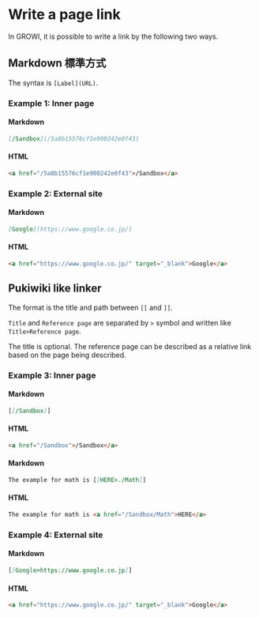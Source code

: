 # Write a page link

In GROWI, it is possible to write a link by the following two ways.

## Markdown 標準方式

The syntax is ``[Label](URL)``.


### Example 1: Inner page

#### Markdown

```markdown
[/Sandbox](/5a8b15576cf1e900242e0f43)
```

#### HTML

```html
<a href="/5a8b15576cf1e900242e0f43">/Sandbox</a>
```

### Example 2: External site

#### Markdown

```markdown
[Google](https://www.google.co.jp/)
```

#### HTML

```html
<a href="https://www.google.co.jp/" target="_blank">Google</a>
```


## Pukiwiki like linker

The format is the title and path between `[[` and `]]`.

`Title` and `Reference page` are separated by `>` symbol and written like `Title>Reference page`.

The title is optional.
The reference page can be described as a relative link based on the page being described.


### Example 3: Inner page

#### Markdown

```markdown
[[/Sandbox]]
```

#### HTML

```html
<a href="/Sandbox">/Sandbox</a>
```

#### Markdown

```markdown
The example for math is [[HERE>./Math]]
```

#### HTML

```html
The example for math is <a href="/Sandbox/Math">HERE</a>
```

### Example 4: External site

#### Markdown

```markdown
[[Google>https://www.google.co.jp]]
```

#### HTML

```html
<a href="https://www.google.co.jp/" target="_blank">Google</a>
```
